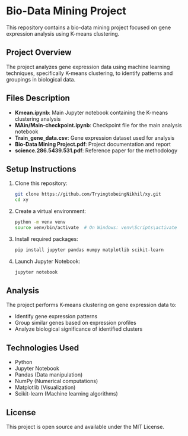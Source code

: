 # Bio-Data Mining Project

This repository contains a bio-data mining project focused on gene expression analysis using K-means clustering.

## Project Overview

The project analyzes gene expression data using machine learning techniques, specifically K-means clustering, to identify patterns and groupings in biological data.

## Files Description

- **Kmean.ipynb**: Main Jupyter notebook containing the K-means clustering analysis
- **MAin/Main-checkpoint.ipynb**: Checkpoint file for the main analysis notebook
- **Train_gene_data.csv**: Gene expression dataset used for analysis
- **Bio-Data Mining Project.pdf**: Project documentation and report
- **science.286.5439.531.pdf**: Reference paper for the methodology

## Setup Instructions

1. Clone this repository:
   ```bash
   git clone https://github.com/TryingtobeingNikhil/xy.git
   cd xy
   ```

2. Create a virtual environment:
   ```bash
   python -m venv venv
   source venv/bin/activate  # On Windows: venv\Scripts\activate
   ```

3. Install required packages:
   ```bash
   pip install jupyter pandas numpy matplotlib scikit-learn
   ```

4. Launch Jupyter Notebook:
   ```bash
   jupyter notebook
   ```

## Analysis

The project performs K-means clustering on gene expression data to:
- Identify gene expression patterns
- Group similar genes based on expression profiles
- Analyze biological significance of identified clusters

## Technologies Used

- Python
- Jupyter Notebook
- Pandas (Data manipulation)
- NumPy (Numerical computations)
- Matplotlib (Visualization)
- Scikit-learn (Machine learning algorithms)

## License

This project is open source and available under the MIT License. 